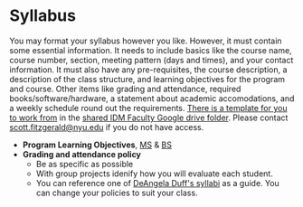 # Syllabus

You may format your syllabus however you like. However, it must contain some essential information. It needs to include basics like the course name, course number, section, meeting pattern (days and times), and your contact information. It must also have any pre-requisites, the course description, a description of the class structure, and learning objectives for the program and course. Other items like grading and attendance, required books/software/hardware, a statement about academic accomodations, and a weekly schedule round out the requirements. [There is a template  for you to work from](https://docs.google.com/document/d/1TC-o0l7zGKjCTDUQgUVxkCDgCyZ3gx-bK0zGqDWRgmA/edit?usp=sharing) in the [shared IDM Faculty Google drive folder](https://drive.google.com/drive/folders/1LSAL0-JkUvCeaEEnBFLSszpnENd_aGxd?usp=sharing). Please contact scott.fitzgerald@nyu.edu if you do not have access.

* **Program Learning Objectives**, [MS](https://docs.google.com/document/d/1Qm6uBuWAAgx3ZO-ZtDqKMSCByuAxJ2CJmyOApo_OQGk/edit?usp=sharing) & [BS](https://docs.google.com/document/d/1vqLaRSd3K7Gnht3tWEbd_kNJ7NeAOTBgvbwOyKu9J0U/edit?usp=sharing)
* **Grading and attendance policy** 
  * Be as specific as possible 
  * With group projects idenify how you will evaluate each student.
  * You can reference one of [DeAngela Duff's syllabi](http://deangela.gitbooks.io/ms-thesis-in-digital-media/content/dm997X_ms_thesis_syllabus.html) as a guide. You can change your policies to suit your class.
